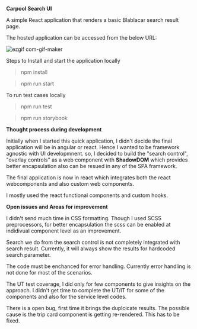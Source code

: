 **Carpool Search UI**

A simple React application that renders a basic Blablacar search result page.

The hosted application can be accessed from the below URL:

![ezgif com-gif-maker](https://user-images.githubusercontent.com/71707/162988640-5e2b8fe0-f3af-49c3-ba66-df514aae5a08.gif)

Steps to Install and start the application locally

  > npm install
  
  > npm run start
  
  
 To run test cases locally
 
  > npm run test
  
  > npm run storybook
  
  
  **Thought process during development**
  
  Initially when I started this quick application, I didn't decide the final application will be in angular or react. Hence I wanted to be framework agnostic with UI developmnent. so, I decided to build the "search control", "overlay controls" as a web component with **ShadowDOM** which provides better encapsulation also can be resued in any of the SPA framework. 
  
  The final application is now in react which integrates both the react webcomponents and also custom web components. 
  
 I mostly used the react functional components and custom hooks.
  
  
  **Open issues and Areas for improvement**
  
  I didn't send much time in CSS formatting. Though I used SCSS preprocessors, for better encapsulation the scss can be enabled at indidivual component level as an improvement.
  
  Search we do from the search control is not completely integrated with search result. Currently, it will always show the results for hardcoded search parameter.
  
  The code must be enchanced for error handling. Currently error handling is not done for most of the scenarios.
  
  The UT test coverage, I did only for few components to give insights on the approach. I didn't get time to complete the UT/IT for some of the components
  and also for the service level codes.
  
  There is a open bug, first time it brings the duplcicate results. The possible cause is the trip card component is getting re-rendered. This has to be fixed.
  
  
  
  
  
  
